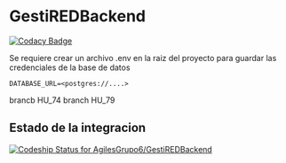 # GestiREDBackend

[![Codacy Badge](https://api.codacy.com/project/badge/Grade/9c37f9766e6e41138de6575f3e51d716)](https://www.codacy.com/app/AgilesGrupo6/AgilesGrupo6-GestiREDBackend?utm_source=%23&amp;utm_medium=referral&amp;utm_content=%20https://github.com/AgilesGrupo6/GestiREDBackend.git&amp;utm_campaign=Badge_Grade)

Se requiere crear un archivo .env en la raiz del proyecto para guardar las credenciales de la base de datos

`DATABASE_URL=<postgres://....>`

brancb HU_74
branch HU_79


## Estado de la integracion
[ ![Codeship Status for AgilesGrupo6/GestiREDBackend](https://app.codeship.com/projects/7f6ec0b0-bf40-0136-8acb-1eef3f812401/status?branch=master)](https://app.codeship.com/projects/313267)
